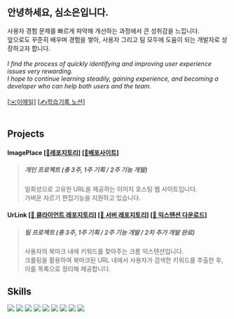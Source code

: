 ## 안녕하세요, 심소은입니다.
사용자 경험 문제를 빠르게 파악해 개선하는 과정에서 큰 성취감을 느낍니다. <br/>
앞으로도 꾸준히 배우며 경험을 쌓아, 사용자 그리고 팀 모두에 도움이 되는 개발자로 성장하고자 합니다.
<br/><br/>
*I find the process of quickly identifying and improving user experience issues very rewarding.* <br/>
*I hope to continue learning steadily, gaining experience, and becoming a developer who can help both users and the team.*
<br/>
<br/>
[[✉️이메일]](mailto:sesim0909@gmail.com)  [[✍️학습기록 노션]](https://mammoth-syrup-d21.notion.site/21f6d80b8d604bfe928e503e6a0f6674?pvs=4)
<br/>
<br/>

## Projects
#### ImagePlace [[🔗레포지토리]](https://github.com/soeunSim/ImagePlace) [[🔗배포사이트]](https://app.myimageplace.com/)
> ##### 개인 프로젝트 (총 3주, 1주 기획 / 2주 기능 개발) 
>
> 일회성으로 고유한 URL을 제공하는 이미지 호스팅 웹 사이트입니다.<br />
> 가벼운 자르기 편집기능을 지원하고 있습니다.

#### UrLink [[🔗 클라이언트 레포지토리]](https://github.com/ECMA-393/UrLink-Extension) [[🔗 서버 레포지토리]](https://github.com/ECMA-393/UrLink-Crawling-Server)  [[🔗 익스텐션 다운로드]](https://chromewebstore.google.com/detail/urlink/ahfnojpakpdiddbnafbmjngbifalkaeh?hl=ko&utm_source=ext_sidebar)
> ##### 팀 프로젝트 (총 3주, 1주 기획 / 2주 기능 개발 / 2차 추가 개발 완료) 
>
> 사용자의 북마크 내에 키워드를 찾아주는 크롬 익스텐션입니다.<br />
> 크롤링을 활용하여 북마크된 URL 내에서 사용자가 검색한 키워드를 추출한 후, 이를 목록으로 정리해 제공합니다.<br />

## Skills
<div style="text-align: left;">
    <div style="margin: 0; text-align: left;" "text-align: left;"> 
          <img src="https://img.shields.io/badge/Javascript-F7DF1E?style=for-the-badge&logo=Javascript&logoColor=white">
          <img src="https://img.shields.io/badge/React-61DAFB?style=for-the-badge&logo=React&logoColor=white">
          <img src="https://img.shields.io/badge/Tailwind CSS-06B6D4?style=for-the-badge&logo=Tailwind CSS&logoColor=white">
          <img src="https://img.shields.io/badge/Redux-764ABC?style=for-the-badge&logo=Redux&logoColor=white">
          <img src="https://img.shields.io/badge/Amazon S3-569A31?style=for-the-badge&logo=Amazon S3&logoColor=white">
          <img src="https://img.shields.io/badge/HTML5-E34F26?style=for-the-badge&logo=HTML5&logoColor=white">
          <img src="https://img.shields.io/badge/CSS3-1572B6?style=for-the-badge&logo=CSS3&logoColor=white">
          <img src="https://img.shields.io/badge/jQuery-0769AD?style=for-the-badge&logo=jQuery&logoColor=white">
          <img src="https://img.shields.io/badge/Bootstrap-7952B3?style=for-the-badge&logo=Bootstrap&logoColor=white">
          </div>
    </div>
